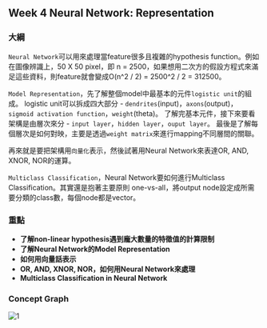 ## Week 4 Neural Network: Representation
### 大綱
`Neural Network`可以用來處理當feature很多且複雜的hypothesis function。例如在圖像辨識上，50 X 50 pixel，即 n = 2500，如果想用二次方的假設方程式來滿足這些資料，則feature就會變成O(n^2 / 2) = 2500^2 / 2 = 312500。

`Model Representation`，先了解整個model中最基本的元件`logistic unit`的組成。 logistic unit可以拆成四大部分 - `dendrites`(input)，`axons`(output)，`sigmoid activation function`，`weight`(theta)。 了解完基本元件，接下來要看架構是由層次來分 - `input layer`，`hidden layer`，`ouput layer`。 最後是了解每個層次是如何對映，主要是透過`weight matrix`來進行mapping不同層間的關聯。

再來就是要把架構用`向量化`表示，然後試著用Neural Network來表達OR, AND, XNOR, NOR的運算。

`Multiclass Classification`，Neural Network要如何進行Multiclass Classification。其實還是抱著主要原則 one-vs-all，將output node設定成所需要分類的class數，每個node都是vector。

### 重點

* **了解non-linear hypothesis遇到龐大數量的特徵值的計算限制**
* **了解Neural Network的Model Representation**
* **如何用向量話表示**
* **OR, AND, XNOR, NOR，如何用Neural Network來處理**
* **Multiclass Classification in Neural Network**

### Concept Graph

![1](https://github.com/htaiwan/note-andrew-machine-learning/blob/master/Concept%20Graph/Week4/1.png)